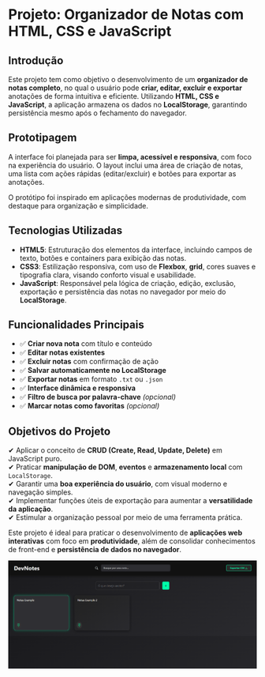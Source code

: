 # **Projeto: Organizador de Notas com HTML, CSS e JavaScript**

## Introdução  
Este projeto tem como objetivo o desenvolvimento de um **organizador de notas completo**, no qual o usuário pode **criar, editar, excluir e exportar** anotações de forma intuitiva e eficiente. Utilizando **HTML, CSS e JavaScript**, a aplicação armazena os dados no **LocalStorage**, garantindo persistência mesmo após o fechamento do navegador.

## Prototipagem  
A interface foi planejada para ser **limpa, acessível e responsiva**, com foco na experiência do usuário. O layout inclui uma área de criação de notas, uma lista com ações rápidas (editar/excluir) e botões para exportar as anotações.

O protótipo foi inspirado em aplicações modernas de produtividade, com destaque para organização e simplicidade.

## Tecnologias Utilizadas  
- **HTML5**: Estruturação dos elementos da interface, incluindo campos de texto, botões e containers para exibição das notas.  
- **CSS3**: Estilização responsiva, com uso de **Flexbox**, **grid**, cores suaves e tipografia clara, visando conforto visual e usabilidade.  
- **JavaScript**: Responsável pela lógica de criação, edição, exclusão, exportação e persistência das notas no navegador por meio do **LocalStorage**.

## Funcionalidades Principais  
- ✅ **Criar nova nota** com título e conteúdo  
- ✅ **Editar notas existentes**  
- ✅ **Excluir notas** com confirmação de ação  
- ✅ **Salvar automaticamente no LocalStorage**  
- ✅ **Exportar notas** em formato `.txt` ou `.json`  
- ✅ **Interface dinâmica e responsiva**  
- ✅ **Filtro de busca por palavra-chave** *(opcional)*  
- ✅ **Marcar notas como favoritas** *(opcional)*

## Objetivos do Projeto  
✔ Aplicar o conceito de **CRUD (Create, Read, Update, Delete)** em JavaScript puro.  
✔ Praticar **manipulação de DOM**, **eventos** e **armazenamento local** com `LocalStorage`.  
✔ Garantir uma **boa experiência do usuário**, com visual moderno e navegação simples.  
✔ Implementar funções úteis de exportação para aumentar a **versatilidade da aplicação**.  
✔ Estimular a organização pessoal por meio de uma ferramenta prática.

Este projeto é ideal para praticar o desenvolvimento de **aplicações web interativas** com foco em **produtividade**, além de consolidar conhecimentos de front-end e **persistência de dados no navegador**.

![Preview do Organizador de Notas](./Images/image.png)
